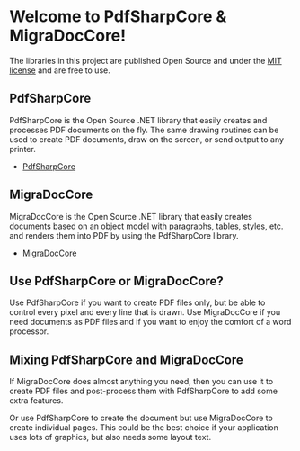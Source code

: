 # Welcome to PdfSharpCore & MigraDocCore!

The libraries in this project are published Open Source and under the [MIT license](https://en.wikipedia.org/wiki/MIT_License) and are free to use.


## PdfSharpCore

PdfSharpCore is the Open Source .NET library that easily creates and processes PDF documents on the fly.
The same drawing routines can be used to create PDF documents, draw on the screen, or send output to any printer.

* [PdfSharpCore](PdfSharpCore/index.md)


## MigraDocCore

MigraDocCore is the Open Source .NET library that easily creates documents based on an object model with paragraphs, tables, styles, etc. and renders them into PDF by using the PdfSharpCore library.

* [MigraDocCore](MigraDocCore/index.md)


## Use PdfSharpCore or MigraDocCore?

Use PdfSharpCore if you want to create PDF files only, but be able to control every pixel and every line that is drawn.
Use MigraDocCore if you need documents as PDF files and if you want to enjoy the comfort of a word processor.


## Mixing PdfSharpCore and MigraDocCore

If MigraDocCore does almost anything you need, then you can use it to create PDF files and post-process them with PdfSharpCore to add some extra features.

Or use PdfSharpCore to create the document but use MigraDocCore to create individual pages.
This could be the best choice if your application uses lots of graphics, but also needs some layout text.
